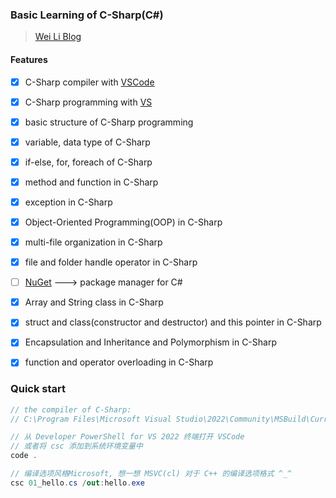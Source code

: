### Basic Learning of C-Sharp(C#)

> [Wei Li Blog](https://2694048168.github.io/blog/#/)

#### **Features**
- [x] C-Sharp compiler with [VSCode](https://code.visualstudio.com/)
- [x] C-Sharp programming with [VS](https://visualstudio.microsoft.com/zh-hans/downloads/)
- [x] basic structure of C-Sharp programming
- [x] variable, data type of C-Sharp
- [x] if-else, for, foreach of C-Sharp
- [x] method and function in C-Sharp
- [x] exception in C-Sharp
- [x] Object-Oriented Programming(OOP) in C-Sharp
- [x] multi-file organization in C-Sharp
- [x] file and folder handle operator in C-Sharp
- [ ] [NuGet](https://www.nuget.org/) ---> package manager for C#
- [x] Array and String class in C-Sharp
- [x] struct and class(constructor and destructor) and this pointer in C-Sharp
- [x] Encapsulation and Inheritance and Polymorphism in C-Sharp
- [x] function and operator overloading in C-Sharp


### Quick start
```C#
// the compiler of C-Sharp:
// C:\Program Files\Microsoft Visual Studio\2022\Community\MSBuild\Current\Bin\Roslyn\csc.exe

// 从 Developer PowerShell for VS 2022 终端打开 VSCode
// 或者将 csc 添加到系统环境变量中
code .

// 编译选项风格Microsoft, 想一想 MSVC(cl) 对于 C++ 的编译选项格式 ^_^
csc 01_hello.cs /out:hello.exe

```
